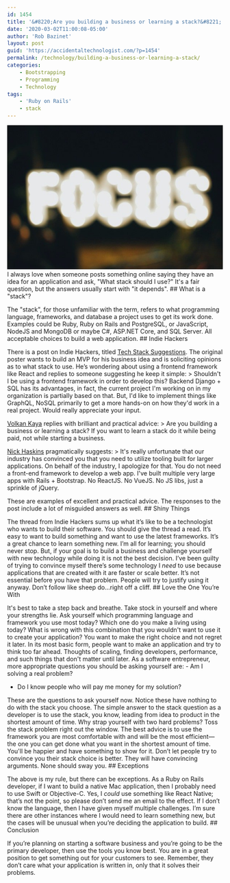 ```yaml
---
id: 1454
title: '&#8220;Are you building a business or learning a stack?&#8221;'
date: '2020-03-02T11:00:08-05:00'
author: 'Rob Bazinet'
layout: post
guid: 'https://accidentaltechnologist.com/?p=1454'
permalink: /technology/building-a-business-or-learning-a-stack/
categories:
    - Bootstrapping
    - Programming
    - Technology
tags:
    - 'Ruby on Rails'
    - stack
---
```


![Stefan cosma 0gO3 b 5m80 unsplash](/assets/img/2020/02/stefan-cosma-0gO3-b-5m80-unsplash.jpg "stefan-cosma-0gO3-b-5m80-unsplash.jpg") I always love when someone posts something online saying they have an idea for an application and ask, "What stack should I use?" It's a fair question, but the answers usually start with "it depends". ## What is a "stack"?

 The "stack", for those unfamiliar with the term, refers to what programming language, frameworks, and database a project uses to get its work done. Examples could be Ruby, Ruby on Rails and PostgreSQL, or JavaScript, NodeJS and MongoDB or maybe C#, ASP.NET Core, and SQL Server. All acceptable choices to build a web application. ## Indie Hackers

 There is a post on Indie Hackers, titled [Tech Stack Suggestions](https://www.indiehackers.com/post/tech-stack-suggestions-7639e46052). The original poster wants to build an MVP for his business idea and is soliciting opinions as to what stack to use. He’s wondering about using a frontend framework like React and replies to someone suggesting he keep it simple: > Shouldn't I be using a frontend framework in order to develop this? Backend Django + SQL has its advantages, in fact, the current project I'm working on in my organization is partially based on that. But, I'd like to implement things like GraphQL, NoSQL primarily to get a more hands-on on how they'd work in a real project. Would really appreciate your input.

 [Volkan Kaya](https://www.indiehackers.com/volkandkaya?id=ZujcpbBfv5Og6hTOW0UUQYwOrBV2) replies with brilliant and practical advice: > Are you building a business or learning a stack? If you want to learn a stack do it while being paid, not while starting a business.

 [Nick Haskins](https://www.indiehackers.com/nphaskins?id=iQpKs8i79oXpGlvdgcjuiiqXFdm2) pragmatically suggests: > It's really unfortunate that our industry has convinced you that you need to utilize tooling built for larger applications. On behalf of the industry, I apologize for that. You do not need a front-end framework to develop a web app. I've built multiple very large apps with Rails + Bootstrap. No ReactJS. No VueJS. No JS libs, just a sprinkle of jQuery.

 These are examples of excellent and practical advice. The responses to the post include a lot of misguided answers as well. ## Shiny Things

 The thread from Indie Hackers sums up what it’s like to be a technologist who wants to build their software. You should give the thread a read. It’s easy to want to build something and want to use the latest frameworks. It’s a great chance to learn something new. I’m all for learning; you should never stop. But, if your goal is to build a business and challenge yourself with new technology while doing it is not the best decision. I’ve been guilty of trying to convince myself there’s some technology I *need* to use because applications that are created with it are faster or scale better. It’s not essential before you have that problem. People will try to justify using it anyway. Don’t follow like sheep do...right off a cliff. ## Love the One You’re With

 It's best to take a step back and breathe. Take stock in yourself and where your strengths lie. Ask yourself which programming language and framework you use most today? Which one do you make a living using today? What is wrong with this combination that you wouldn't want to use it to create your application? You want to make the right choice and not regret it later. In its most basic form, people want to make an application and try to think too far ahead. Thoughts of scaling, finding developers, performance, and such things that don't matter until later. As a software entrepreneur, more appropriate questions you should be asking yourself are: - Am I solving a real problem?
- Do I know people who will pay me money for my solution?
 
 These are the questions to ask yourself now. Notice these have nothing to do with the stack you choose. The simple answer to the stack question as a developer is to use the stack, you know, leading from idea to product in the shortest amount of time. Why strap yourself with two hard problems? Toss the stack problem right out the window. The best advice is to use the framework you are most comfortable with and will be the most efficient—the one you can get done what you want in the shortest amount of time. You'll be happier and have something to show for it. Don’t let people try to convince you their stack choice is better. They will have convincing arguments. None should sway you. ## Exceptions

 The above is my rule, but there can be exceptions. As a Ruby on Rails developer, if I want to build a native Mac application, then I probably need to use Swift or Objective-C. Yes, I *could* use something like React Native; that’s not the point, so please don’t send me an email to the effect. If I don’t know the language, then I have given myself multiple challenges. I’m sure there are other instances where I would need to learn something new, but the cases will be unusual when you’re deciding the application to build. ## Conclusion

 If you’re planning on starting a software business and you’re going to be the primary developer, then use the tools you know best. You are in a great position to get something out for your customers to see. Remember, they don’t care what your application is written in, only that it solves their problems.